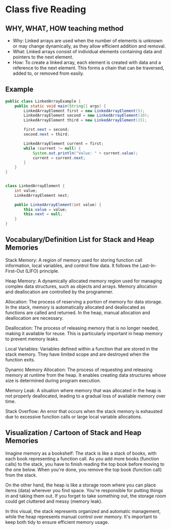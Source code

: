 # Class five Reading

## WHY, WHAT, HOW teaching method

- Why: Linked arrays are used when the number of elements is unknown or may change dynamically, as they allow efficient addition and removal.
- What: Linked arrays consist of individual elements containing data and pointers to the next element.
- How: To create a linked array, each element is created with data and a reference to the next element. This forms a chain that can be traversed, added to, or removed from easily.

## Example 

```java
public class LinkedArrayExample {
    public static void main(String[] args) {
        LinkedArrayElement first = new LinkedArrayElement(5);
        LinkedArrayElement second = new LinkedArrayElement(10);
        LinkedArrayElement third = new LinkedArrayElement(15);

        first.next = second;
        second.next = third;

        LinkedArrayElement current = first;
        while (current != null) {
            System.out.println("Value: " + current.value);
            current = current.next;
        }
    }
}


class LinkedArrayElement {
    int value;
    LinkedArrayElement next;

    public LinkedArrayElement(int value) {
        this.value = value;
        this.next = null;
    }
}
```

## Vocabulary/Definition List for Stack and Heap Memories

Stack Memory: A region of memory used for storing function call information, local variables, and control flow data. It follows the Last-In-First-Out (LIFO) principle.

Heap Memory: A dynamically allocated memory region used for managing complex data structures, such as objects and arrays. Memory allocation and deallocation are controlled by the programmer.

Allocation: The process of reserving a portion of memory for data storage. In the stack, memory is automatically allocated and deallocated as functions are called and returned. In the heap, manual allocation and deallocation are necessary.

Deallocation: The process of releasing memory that is no longer needed, making it available for reuse. This is particularly important in heap memory to prevent memory leaks.

Local Variables: Variables defined within a function that are stored in the stack memory. They have limited scope and are destroyed when the function exits.

Dynamic Memory Allocation: The process of requesting and releasing memory at runtime from the heap. It enables creating data structures whose size is determined during program execution.

Memory Leak: A situation where memory that was allocated in the heap is not properly deallocated, leading to a gradual loss of available memory over time.

Stack Overflow: An error that occurs when the stack memory is exhausted due to excessive function calls or large local variable allocations.

## Visualization / Cartoon of Stack and Heap Memories

Imagine memory as a bookshelf: The stack is like a stack of books, with each book representing a function call. As you add more books (function calls) to the stack, you have to finish reading the top book before moving to the one below. When you're done, you remove the top book (function call) from the stack.

On the other hand, the heap is like a storage room where you can place items (data) wherever you find space. You're responsible for putting things in and taking them out. If you forget to take something out, the storage room could get cluttered and messy (memory leak).

In this visual, the stack represents organized and automatic management, while the heap represents manual control over memory. It's important to keep both tidy to ensure efficient memory usage.